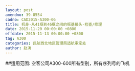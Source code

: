 ```yaml
---
layout: post
amendno: 39-8554
cadno: CAD2015-A300-06
title: 机身-从41框到46框之间的框基接头-检查/修理
date: 2015-11-20 00:00:00 +0800
effdate: 2015-11-13 00:00:00 +0800
tag: A300
categories: 民航西北地区管理局适航审定处
author: 赵涛
---
```


##适用范围:
空客公司A300-600所有型别，所有序列号的飞机


